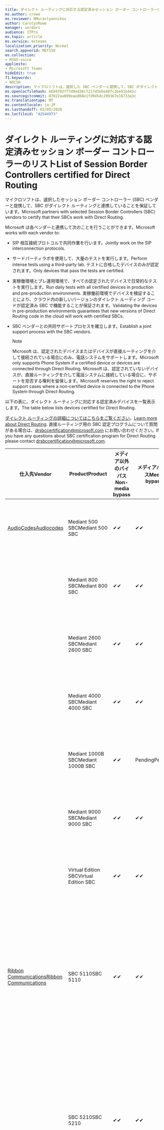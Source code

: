 ```yaml
---
title: ダイレクト ルーティングに対応する認定済みセッション ボーダー コントローラーのリスト
ms.author: crowe
ms.reviewer: NMuravlyannikov
author: CarolynRowe
manager: serdars
audience: ITPro
ms.topic: article
ms.service: msteams
localization_priority: Normal
search.appverid: MET150
ms.collection:
- M365-voice
appliesto:
- Microsoft Teams
hideEdit: true
f1.keywords:
- NOCSH
description: マイクロソフトは、選択した SBC ベンダーと提携して、SBC がダイレクト ルーティングと連携することを保証しています。
ms.openlocfilehash: e694f82ff7d9ed36cf217d5ebe40fc2be91b442c
ms.sourcegitcommit: 87022aa009eae868e1fd945dc299367e16733a3c
ms.translationtype: MT
ms.contentlocale: ja-JP
ms.lasthandoff: 03/05/2020
ms.locfileid: "42544973"
---
```

# <a name="list-of-session-border-controllers-certified-for-direct-routing"></a><span data-ttu-id="c6f27-103">ダイレクト ルーティングに対応する認定済みセッション ボーダー コントローラーのリスト</span><span class="sxs-lookup"><span data-stu-id="c6f27-103">List of Session Border Controllers certified for Direct Routing</span></span>

<span data-ttu-id="c6f27-104">マイクロソフトは、選択したセッション ボーダー コントローラー (SBC) ベンダーと提携して、SBC がダイレクト ルーティングと連携していることを保証しています。</span><span class="sxs-lookup"><span data-stu-id="c6f27-104">Microsoft partners with selected Session Border Controllers (SBC) vendors to certify that their SBCs work with Direct Routing.</span></span> 

<span data-ttu-id="c6f27-105">Microsoft は各ベンダーと連携して次のことを行うことができます。</span><span class="sxs-lookup"><span data-stu-id="c6f27-105">Microsoft works with each vendor to:</span></span> 

- <span data-ttu-id="c6f27-106">SIP 相互接続プロトコルで共同作業を行います。</span><span class="sxs-lookup"><span data-stu-id="c6f27-106">Jointly work on the SIP interconnection protocols.</span></span>
- <span data-ttu-id="c6f27-107">サードパーティラボを使用して、大量のテストを実行します。</span><span class="sxs-lookup"><span data-stu-id="c6f27-107">Perform intense tests using a third-party lab.</span></span> <span data-ttu-id="c6f27-108">テストに合格したデバイスのみが認定されます。</span><span class="sxs-lookup"><span data-stu-id="c6f27-108">Only devices that pass the tests are certified.</span></span> 
- <span data-ttu-id="c6f27-109">実稼働環境とプレ運用環境で、すべての認定されたデバイスで日常的なテストを実行します。</span><span class="sxs-lookup"><span data-stu-id="c6f27-109">Run daily tests with all certified devices in production and pre-production environments.</span></span> <span data-ttu-id="c6f27-110">実稼働前環境でデバイスを検証することにより、クラウド内の新しいバージョンのダイレクト ルーディング コードが認定済み SBC で機能することが保証されます。</span><span class="sxs-lookup"><span data-stu-id="c6f27-110">Validating the devices in pre-production environments guarantees that new versions of Direct Routing code in the cloud will work with certified SBCs.</span></span> 
- <span data-ttu-id="c6f27-111">SBC ベンダーとの共同サポートプロセスを確立します。</span><span class="sxs-lookup"><span data-stu-id="c6f27-111">Establish a joint support process with the SBC vendors.</span></span>


  > [!NOTE]
  > <span data-ttu-id="c6f27-112">Microsoft は、認定されたデバイスまたはデバイスが直接ルーティングを介して接続されている場合にのみ、電話システムをサポートします。</span><span class="sxs-lookup"><span data-stu-id="c6f27-112">Microsoft only supports Phone System if a certified device or devices are connected through Direct Routing.</span></span> <span data-ttu-id="c6f27-113">Microsoft は、認定されていないデバイスが、直接ルーティングを介して電話システムに接続している場合に、サポートを拒否する権利を留保します。</span><span class="sxs-lookup"><span data-stu-id="c6f27-113">Microsoft reserves the right to reject support cases where a non-certified device is connected to the Phone System through Direct Routing.</span></span> 

<span data-ttu-id="c6f27-114">以下の表に、ダイレクト ルーティングに対応する認定済みデバイスを一覧表示します。</span><span class="sxs-lookup"><span data-stu-id="c6f27-114">The table below lists devices certified for Direct Routing.</span></span> 

<span data-ttu-id="c6f27-115">[ダイレクト ルーティングの詳細についてはこちらをご覧ください](https://aka.ms/dr)。</span><span class="sxs-lookup"><span data-stu-id="c6f27-115">[Learn more about Direct Routing](https://aka.ms/dr).</span></span> <span data-ttu-id="c6f27-116">直接ルーティング用の SBC 認定プログラムについて質問がある場合は、drsbccertification@microsoft.com にお問い合わせください。</span><span class="sxs-lookup"><span data-stu-id="c6f27-116">If you have any questions about SBC certification program for Direct Routing please contact drsbccertification@microsoft.com.</span></span>


|                                                       <span data-ttu-id="c6f27-117">仕入先</span><span class="sxs-lookup"><span data-stu-id="c6f27-117">Vendor</span></span>                                                        |       <span data-ttu-id="c6f27-118">Product</span><span class="sxs-lookup"><span data-stu-id="c6f27-118">Product</span></span>       | <span data-ttu-id="c6f27-119">メディア以外のバイパス</span><span class="sxs-lookup"><span data-stu-id="c6f27-119">Non-media bypass</span></span> | <span data-ttu-id="c6f27-120">メディアバイパス</span><span class="sxs-lookup"><span data-stu-id="c6f27-120">Media bypass</span></span> | <span data-ttu-id="c6f27-121">ソフトウェアのバージョン</span><span class="sxs-lookup"><span data-stu-id="c6f27-121">Software version</span></span> | <span data-ttu-id="c6f27-122">E911 プロバイダーで検証済み</span><span class="sxs-lookup"><span data-stu-id="c6f27-122">Validated with E911 providers</span></span> | <span data-ttu-id="c6f27-123">ELIN 対応</span><span class="sxs-lookup"><span data-stu-id="c6f27-123">ELIN capable</span></span>
|---------------------------------------------------------------------------------------------------------------------|---------------------|------------------|--------------|------------------|-----------------|------------------|
| [<span data-ttu-id="c6f27-124">AudioCodes</span><span class="sxs-lookup"><span data-stu-id="c6f27-124">Audiocodes</span></span>](https://www.audiocodes.com/solutions-products/products/products-for-microsoft-365/direct-routing-for-microsoft-teams) |   <span data-ttu-id="c6f27-125">Mediant 500 SBC</span><span class="sxs-lookup"><span data-stu-id="c6f27-125">Mediant 500 SBC</span></span>   |     <span data-ttu-id="c6f27-126">&#10004;</span><span class="sxs-lookup"><span data-stu-id="c6f27-126">&#10004;</span></span>     |   <span data-ttu-id="c6f27-127">&#10004;</span><span class="sxs-lookup"><span data-stu-id="c6f27-127">&#10004;</span></span>    |  <span data-ttu-id="c6f27-128">7.20</span><span class="sxs-lookup"><span data-stu-id="c6f27-128">7.20A.250</span></span>   | <ul> <li> <span data-ttu-id="c6f27-129">帯域幅の動的な場所ルーティング</span><span class="sxs-lookup"><span data-stu-id="c6f27-129">Bandwidth Dynamic Location Routing</span></span> </li> </ul>
|                                                                                                                     |   <span data-ttu-id="c6f27-130">Mediant 800 SBC</span><span class="sxs-lookup"><span data-stu-id="c6f27-130">Mediant 800 SBC</span></span>   |     <span data-ttu-id="c6f27-131">&#10004;</span><span class="sxs-lookup"><span data-stu-id="c6f27-131">&#10004;</span></span>     |   <span data-ttu-id="c6f27-132">&#10004;</span><span class="sxs-lookup"><span data-stu-id="c6f27-132">&#10004;</span></span>     |  <span data-ttu-id="c6f27-133">7.20</span><span class="sxs-lookup"><span data-stu-id="c6f27-133">7.20A.250</span></span>   |  <ul> <li> [<span data-ttu-id="c6f27-134">帯域幅の動的な場所ルーティング</span><span class="sxs-lookup"><span data-stu-id="c6f27-134">Bandwidth Dynamic Location Routing</span></span>](https://www.bandwidth.com/partners/microsoft-teams-direct-routing) </li> </ul>  |    |
|                                                                                                                     |  <span data-ttu-id="c6f27-135">Mediant 2600 SBC</span><span class="sxs-lookup"><span data-stu-id="c6f27-135">Mediant 2600 SBC</span></span>   |     <span data-ttu-id="c6f27-136">&#10004;</span><span class="sxs-lookup"><span data-stu-id="c6f27-136">&#10004;</span></span>     |   <span data-ttu-id="c6f27-137">&#10004;</span><span class="sxs-lookup"><span data-stu-id="c6f27-137">&#10004;</span></span>    |  <span data-ttu-id="c6f27-138">7.20</span><span class="sxs-lookup"><span data-stu-id="c6f27-138">7.20A.250</span></span>   |   <ul> <li> [<span data-ttu-id="c6f27-139">帯域幅の動的な場所ルーティング</span><span class="sxs-lookup"><span data-stu-id="c6f27-139">Bandwidth Dynamic Location Routing</span></span>](https://www.bandwidth.com/partners/microsoft-teams-direct-routing) </li> </ul>  |    |    
|                                                                                                                     |  <span data-ttu-id="c6f27-140">Mediant 4000 SBC</span><span class="sxs-lookup"><span data-stu-id="c6f27-140">Mediant 4000 SBC</span></span>   |     <span data-ttu-id="c6f27-141">&#10004;</span><span class="sxs-lookup"><span data-stu-id="c6f27-141">&#10004;</span></span>     |   <span data-ttu-id="c6f27-142">&#10004;</span><span class="sxs-lookup"><span data-stu-id="c6f27-142">&#10004;</span></span>     |  <span data-ttu-id="c6f27-143">7.20</span><span class="sxs-lookup"><span data-stu-id="c6f27-143">7.20A.250</span></span>   |   <ul> <li> [<span data-ttu-id="c6f27-144">帯域幅の動的な場所ルーティング</span><span class="sxs-lookup"><span data-stu-id="c6f27-144">Bandwidth Dynamic Location Routing</span></span>](https://www.bandwidth.com/partners/microsoft-teams-direct-routing) </li> </ul>  |    |    
|                                                                                                                     | <span data-ttu-id="c6f27-145">Mediant 1000B  SBC</span><span class="sxs-lookup"><span data-stu-id="c6f27-145">Mediant 1000B  SBC</span></span>  |     <span data-ttu-id="c6f27-146">&#10004;</span><span class="sxs-lookup"><span data-stu-id="c6f27-146">&#10004;</span></span>     |   <span data-ttu-id="c6f27-147">Pending</span><span class="sxs-lookup"><span data-stu-id="c6f27-147">Pending</span></span>     |  <span data-ttu-id="c6f27-148">7.20</span><span class="sxs-lookup"><span data-stu-id="c6f27-148">7.20A.250</span></span>  |  <ul> <li> [<span data-ttu-id="c6f27-149">帯域幅の動的な場所ルーティング</span><span class="sxs-lookup"><span data-stu-id="c6f27-149">Bandwidth Dynamic Location Routing</span></span>](https://www.bandwidth.com/partners/microsoft-teams-direct-routing) </li> </ul>  |    |    
|                                                                                                                     | <span data-ttu-id="c6f27-150">Mediant 9000 SBC</span><span class="sxs-lookup"><span data-stu-id="c6f27-150">Mediant 9000  SBC</span></span>  |     <span data-ttu-id="c6f27-151">&#10004;</span><span class="sxs-lookup"><span data-stu-id="c6f27-151">&#10004;</span></span>     |   <span data-ttu-id="c6f27-152">&#10004;</span><span class="sxs-lookup"><span data-stu-id="c6f27-152">&#10004;</span></span>     |  <span data-ttu-id="c6f27-153">7.20</span><span class="sxs-lookup"><span data-stu-id="c6f27-153">7.20A.250</span></span>   | <ul> <li> [<span data-ttu-id="c6f27-154">帯域幅の動的な場所ルーティング</span><span class="sxs-lookup"><span data-stu-id="c6f27-154">Bandwidth Dynamic Location Routing</span></span>](https://www.bandwidth.com/partners/microsoft-teams-direct-routing) </li> </ul>    |    |                                                                       
|                                                                                                                     | <span data-ttu-id="c6f27-155">Virtual Edition SBC</span><span class="sxs-lookup"><span data-stu-id="c6f27-155">Virtual Edition SBC</span></span> |     <span data-ttu-id="c6f27-156">&#10004;</span><span class="sxs-lookup"><span data-stu-id="c6f27-156">&#10004;</span></span>     |   <span data-ttu-id="c6f27-157">&#10004;</span><span class="sxs-lookup"><span data-stu-id="c6f27-157">&#10004;</span></span>     |  <span data-ttu-id="c6f27-158">7.20</span><span class="sxs-lookup"><span data-stu-id="c6f27-158">7.20A.250</span></span> |  <ul> <li> [<span data-ttu-id="c6f27-159">帯域幅の動的な場所ルーティング</span><span class="sxs-lookup"><span data-stu-id="c6f27-159">Bandwidth Dynamic Location Routing</span></span>](https://www.bandwidth.com/partners/microsoft-teams-direct-routing) </li> </ul>   |    |    
|  [<span data-ttu-id="c6f27-160">Ribbon Communications</span><span class="sxs-lookup"><span data-stu-id="c6f27-160">Ribbon Communications</span></span>](https://ribboncommunications.com/solutions/enterprise-solutions/microsoft-skype-business)  |      <span data-ttu-id="c6f27-161">SBC 5110</span><span class="sxs-lookup"><span data-stu-id="c6f27-161">SBC 5110</span></span>       |     <span data-ttu-id="c6f27-162">&#10004;</span><span class="sxs-lookup"><span data-stu-id="c6f27-162">&#10004;</span></span>     |   <span data-ttu-id="c6f27-163">&#10004;</span><span class="sxs-lookup"><span data-stu-id="c6f27-163">&#10004;</span></span>    |       <span data-ttu-id="c6f27-164">7.2</span><span class="sxs-lookup"><span data-stu-id="c6f27-164">7.2</span></span>       | <ul> <li> [<span data-ttu-id="c6f27-165">帯域幅の動的な場所ルーティング</span><span class="sxs-lookup"><span data-stu-id="c6f27-165">Bandwidth Dynamic Location Routing</span></span>](https://www.bandwidth.com/partners/microsoft-teams-direct-routing) </li> <li><span data-ttu-id="c6f27-166">自分の自分の自分の ado</span><span class="sxs-lookup"><span data-stu-id="c6f27-166">Intrado ERS</span></span> </li> <li><span data-ttu-id="c6f27-167">@ @ @ @ @</span><span class="sxs-lookup"><span data-stu-id="c6f27-167">Intrado EGW</span></span></li> <li> <span data-ttu-id="c6f27-168">赤いスカイホライズンの機動性</span><span class="sxs-lookup"><span data-stu-id="c6f27-168">Red Sky Horizon Mobility</span></span> </li>  </ul> |   <span data-ttu-id="c6f27-169">いいえ</span><span class="sxs-lookup"><span data-stu-id="c6f27-169">No</span></span> |    
|                                                                                                                     |      <span data-ttu-id="c6f27-170">SBC 5210</span><span class="sxs-lookup"><span data-stu-id="c6f27-170">SBC 5210</span></span>       |     <span data-ttu-id="c6f27-171">&#10004;</span><span class="sxs-lookup"><span data-stu-id="c6f27-171">&#10004;</span></span>     |  <span data-ttu-id="c6f27-172">&#10004;</span><span class="sxs-lookup"><span data-stu-id="c6f27-172">&#10004;</span></span>    |       <span data-ttu-id="c6f27-173">7.2</span><span class="sxs-lookup"><span data-stu-id="c6f27-173">7.2</span></span>       |  <ul> <li> [<span data-ttu-id="c6f27-174">帯域幅の動的な場所ルーティング</span><span class="sxs-lookup"><span data-stu-id="c6f27-174">Bandwidth Dynamic Location Routing</span></span>](https://www.bandwidth.com/partners/microsoft-teams-direct-routing) </li> <li><span data-ttu-id="c6f27-175">自分の自分の自分の ado</span><span class="sxs-lookup"><span data-stu-id="c6f27-175">Intrado ERS</span></span> </li> <li><span data-ttu-id="c6f27-176">@ @ @ @ @</span><span class="sxs-lookup"><span data-stu-id="c6f27-176">Intrado EGW</span></span></li> <li> <span data-ttu-id="c6f27-177">赤いスカイホライズンの機動性</span><span class="sxs-lookup"><span data-stu-id="c6f27-177">Red Sky Horizon Mobility</span></span> </li> </ul> | <span data-ttu-id="c6f27-178">いいえ</span><span class="sxs-lookup"><span data-stu-id="c6f27-178">No</span></span>   |    
|                                                                                                                     |      <span data-ttu-id="c6f27-179">SBC 5400</span><span class="sxs-lookup"><span data-stu-id="c6f27-179">SBC 5400</span></span>       |     <span data-ttu-id="c6f27-180">&#10004;</span><span class="sxs-lookup"><span data-stu-id="c6f27-180">&#10004;</span></span>     |   <span data-ttu-id="c6f27-181">&#10004;</span><span class="sxs-lookup"><span data-stu-id="c6f27-181">&#10004;</span></span>   |       <span data-ttu-id="c6f27-182">7.2</span><span class="sxs-lookup"><span data-stu-id="c6f27-182">7.2</span></span>       |  <ul> <li> [<span data-ttu-id="c6f27-183">帯域幅の動的な場所ルーティング</span><span class="sxs-lookup"><span data-stu-id="c6f27-183">Bandwidth Dynamic Location Routing</span></span>](https://www.bandwidth.com/partners/microsoft-teams-direct-routing) </li><li><span data-ttu-id="c6f27-184">自分の自分の自分の ado</span><span class="sxs-lookup"><span data-stu-id="c6f27-184">Intrado ERS</span></span> </li> <li><span data-ttu-id="c6f27-185">@ @ @ @ @</span><span class="sxs-lookup"><span data-stu-id="c6f27-185">Intrado EGW</span></span></li> <li> <span data-ttu-id="c6f27-186">赤いスカイホライズンの機動性</span><span class="sxs-lookup"><span data-stu-id="c6f27-186">Red Sky Horizon Mobility</span></span> </li> </ul>  |<span data-ttu-id="c6f27-187">いいえ</span><span class="sxs-lookup"><span data-stu-id="c6f27-187">No</span></span>|    
|                                                                                                                     |      <span data-ttu-id="c6f27-188">SBC 7000</span><span class="sxs-lookup"><span data-stu-id="c6f27-188">SBC 7000</span></span>       |     <span data-ttu-id="c6f27-189">&#10004;</span><span class="sxs-lookup"><span data-stu-id="c6f27-189">&#10004;</span></span>     |   <span data-ttu-id="c6f27-190">&#10004;</span><span class="sxs-lookup"><span data-stu-id="c6f27-190">&#10004;</span></span>    |       <span data-ttu-id="c6f27-191">7.2</span><span class="sxs-lookup"><span data-stu-id="c6f27-191">7.2</span></span>       |   <ul> <li> [<span data-ttu-id="c6f27-192">帯域幅の動的な場所ルーティング</span><span class="sxs-lookup"><span data-stu-id="c6f27-192">Bandwidth Dynamic Location Routing</span></span>](https://www.bandwidth.com/partners/microsoft-teams-direct-routing) </li> <li><span data-ttu-id="c6f27-193">自分の自分の自分の ado</span><span class="sxs-lookup"><span data-stu-id="c6f27-193">Intrado ERS</span></span> </li> <li><span data-ttu-id="c6f27-194">@ @ @ @ @</span><span class="sxs-lookup"><span data-stu-id="c6f27-194">Intrado EGW</span></span></li> <li> <span data-ttu-id="c6f27-195">赤いスカイホライズンの機動性</span><span class="sxs-lookup"><span data-stu-id="c6f27-195">Red Sky Horizon Mobility</span></span> </li> </ul> |  <span data-ttu-id="c6f27-196">いいえ</span><span class="sxs-lookup"><span data-stu-id="c6f27-196">No</span></span>  |    
|                                                                                                                     |       <span data-ttu-id="c6f27-197">SBC SWe</span><span class="sxs-lookup"><span data-stu-id="c6f27-197">SBC SWe</span></span>       |     <span data-ttu-id="c6f27-198">&#10004;</span><span class="sxs-lookup"><span data-stu-id="c6f27-198">&#10004;</span></span>     |   <span data-ttu-id="c6f27-199">&#10004;</span><span class="sxs-lookup"><span data-stu-id="c6f27-199">&#10004;</span></span>   |       <span data-ttu-id="c6f27-200">7.2</span><span class="sxs-lookup"><span data-stu-id="c6f27-200">7.2</span></span>       |   <ul> <li> [<span data-ttu-id="c6f27-201">帯域幅の動的な場所ルーティング</span><span class="sxs-lookup"><span data-stu-id="c6f27-201">Bandwidth Dynamic Location Routing</span></span>](https://www.bandwidth.com/partners/microsoft-teams-direct-routing) </li> <li><span data-ttu-id="c6f27-202">自分の自分の自分の ado</span><span class="sxs-lookup"><span data-stu-id="c6f27-202">Intrado ERS</span></span> </li> <li><span data-ttu-id="c6f27-203">@ @ @ @ @</span><span class="sxs-lookup"><span data-stu-id="c6f27-203">Intrado EGW</span></span></li> <li> <span data-ttu-id="c6f27-204">赤いスカイホライズンの機動性</span><span class="sxs-lookup"><span data-stu-id="c6f27-204">Red Sky Horizon Mobility</span></span> </li> </ul> |   <span data-ttu-id="c6f27-205">いいえ</span><span class="sxs-lookup"><span data-stu-id="c6f27-205">No</span></span> |    
|                                                                                                                     |      <span data-ttu-id="c6f27-206">SBC 1000</span><span class="sxs-lookup"><span data-stu-id="c6f27-206">SBC 1000</span></span>       |     <span data-ttu-id="c6f27-207">&#10004;</span><span class="sxs-lookup"><span data-stu-id="c6f27-207">&#10004;</span></span>     |   <span data-ttu-id="c6f27-208">&#10004;</span><span class="sxs-lookup"><span data-stu-id="c6f27-208">&#10004;</span></span>    |      <span data-ttu-id="c6f27-209">8.0.3 (ビルド 537)</span><span class="sxs-lookup"><span data-stu-id="c6f27-209">8.0.3 (build 537)</span></span>     |  <ul> <li> [<span data-ttu-id="c6f27-210">帯域幅の動的な場所ルーティング</span><span class="sxs-lookup"><span data-stu-id="c6f27-210">Bandwidth Dynamic Location Routing</span></span>](https://www.bandwidth.com/partners/microsoft-teams-direct-routing) </li> <li> <span data-ttu-id="c6f27-211">自分の自分の自分の ado</span><span class="sxs-lookup"><span data-stu-id="c6f27-211">Intrado ERS</span></span> </li> <li><span data-ttu-id="c6f27-212">@ @ @ @ @</span><span class="sxs-lookup"><span data-stu-id="c6f27-212">Intrado EGW</span></span> </li> <li> <span data-ttu-id="c6f27-213">赤いスカイホライズンの機動性</span><span class="sxs-lookup"><span data-stu-id="c6f27-213">Red Sky Horizon Mobility</span></span> </li> </ul>   |    <span data-ttu-id="c6f27-214">はい</span><span class="sxs-lookup"><span data-stu-id="c6f27-214">Yes</span></span>     |    
|                                                                                                                     |      <span data-ttu-id="c6f27-215">SBC 2000</span><span class="sxs-lookup"><span data-stu-id="c6f27-215">SBC 2000</span></span>       |     <span data-ttu-id="c6f27-216">&#10004;</span><span class="sxs-lookup"><span data-stu-id="c6f27-216">&#10004;</span></span>     |   <span data-ttu-id="c6f27-217">&#10004;</span><span class="sxs-lookup"><span data-stu-id="c6f27-217">&#10004;</span></span>   |     <span data-ttu-id="c6f27-218">8.0.3 (ビルド 537)</span><span class="sxs-lookup"><span data-stu-id="c6f27-218">8.0.3 (build 537)</span></span>     |  <ul> <li>[<span data-ttu-id="c6f27-219">帯域幅の動的な場所ルーティング</span><span class="sxs-lookup"><span data-stu-id="c6f27-219">Bandwidth Dynamic Location Routing</span></span>](https://www.bandwidth.com/partners/microsoft-teams-direct-routing) </li> <li> <span data-ttu-id="c6f27-220">自分の自分の自分の ado</span><span class="sxs-lookup"><span data-stu-id="c6f27-220">Intrado ERS</span></span> </li> <li><span data-ttu-id="c6f27-221">@ @ @ @ @</span><span class="sxs-lookup"><span data-stu-id="c6f27-221">Intrado EGW</span></span> </li> <li> <span data-ttu-id="c6f27-222">赤いスカイホライズンの機動性</span><span class="sxs-lookup"><span data-stu-id="c6f27-222">Red Sky Horizon Mobility</span></span> </li> </ul>   |     <span data-ttu-id="c6f27-223">はい</span><span class="sxs-lookup"><span data-stu-id="c6f27-223">Yes</span></span>      |    
|                                                                                                                     |    <span data-ttu-id="c6f27-224">SBC SWe Lite</span><span class="sxs-lookup"><span data-stu-id="c6f27-224">SBC SWe Lite</span></span>     |     <span data-ttu-id="c6f27-225">&#10004;</span><span class="sxs-lookup"><span data-stu-id="c6f27-225">&#10004;</span></span>     |  <span data-ttu-id="c6f27-226">&#10004;</span><span class="sxs-lookup"><span data-stu-id="c6f27-226">&#10004;</span></span>    |      <span data-ttu-id="c6f27-227">8.0.3 (ビルド 216)</span><span class="sxs-lookup"><span data-stu-id="c6f27-227">8.0.3 (build 216)</span></span>    |  <ul> <li> [<span data-ttu-id="c6f27-228">帯域幅の動的な場所ルーティング</span><span class="sxs-lookup"><span data-stu-id="c6f27-228">Bandwidth Dynamic Location Routing</span></span>](https://www.bandwidth.com/partners/microsoft-teams-direct-routing) </li> <li> <span data-ttu-id="c6f27-229">自分の自分の自分の ado</span><span class="sxs-lookup"><span data-stu-id="c6f27-229">Intrado ERS</span></span> </li> <li><span data-ttu-id="c6f27-230">@ @ @ @ @</span><span class="sxs-lookup"><span data-stu-id="c6f27-230">Intrado EGW</span></span> </li> <li> <span data-ttu-id="c6f27-231">赤いスカイホライズンの機動性</span><span class="sxs-lookup"><span data-stu-id="c6f27-231">Red Sky Horizon Mobility</span></span> </li> </ul>    |     <span data-ttu-id="c6f27-232">はい</span><span class="sxs-lookup"><span data-stu-id="c6f27-232">Yes</span></span>      |   
| | <span data-ttu-id="c6f27-233">EdgeMarc シリーズ</span><span class="sxs-lookup"><span data-stu-id="c6f27-233">EdgeMarc Series</span></span> |  <span data-ttu-id="c6f27-234">&#10004;</span><span class="sxs-lookup"><span data-stu-id="c6f27-234">&#10004;</span></span> | | <span data-ttu-id="c6f27-235">15.6.1</span><span class="sxs-lookup"><span data-stu-id="c6f27-235">15.6.1</span></span> | 
|                     [<span data-ttu-id="c6f27-236">ThinkTel</span><span class="sxs-lookup"><span data-stu-id="c6f27-236">Thinktel</span></span>](https://www.thinktel.ca/services/think-365/think-365-overview/)                      |    <span data-ttu-id="c6f27-237">Think 365 SBC</span><span class="sxs-lookup"><span data-stu-id="c6f27-237">Think 365 SBC</span></span>    |     <span data-ttu-id="c6f27-238">&#10004;</span><span class="sxs-lookup"><span data-stu-id="c6f27-238">&#10004;</span></span>     |        <span data-ttu-id="c6f27-239">Pending</span><span class="sxs-lookup"><span data-stu-id="c6f27-239">Pending</span></span>   |       <span data-ttu-id="c6f27-240">V1.4</span><span class="sxs-lookup"><span data-stu-id="c6f27-240">V1.4</span></span>       |     |    |    
|                     [<span data-ttu-id="c6f27-241">Oracle</span><span class="sxs-lookup"><span data-stu-id="c6f27-241">Oracle</span></span>](https://www.oracle.com/industries/communications/enterprise-session-border-controller/microsoft.html)                      |    <span data-ttu-id="c6f27-242">AP 1100</span><span class="sxs-lookup"><span data-stu-id="c6f27-242">AP 1100</span></span>      |    <span data-ttu-id="c6f27-243">&#10004;</span><span class="sxs-lookup"><span data-stu-id="c6f27-243">&#10004;</span></span>     |    <span data-ttu-id="c6f27-244">&#10004;</span><span class="sxs-lookup"><span data-stu-id="c6f27-244">&#10004;</span></span>    |   <span data-ttu-id="c6f27-245">8.3.0.0.1</span><span class="sxs-lookup"><span data-stu-id="c6f27-245">8.3.0.0.1</span></span> |   <ul> <li> [<span data-ttu-id="c6f27-246">帯域幅の動的な場所ルーティング</span><span class="sxs-lookup"><span data-stu-id="c6f27-246">Bandwidth Dynamic Location Routing</span></span>](https://www.bandwidth.com/partners/microsoft-teams-direct-routing) </li>  <li> <span data-ttu-id="c6f27-247">自分の自分の自分の ado</span><span class="sxs-lookup"><span data-stu-id="c6f27-247">Intrado ERS</span></span> </li> <li><span data-ttu-id="c6f27-248">@ @ @ @ @</span><span class="sxs-lookup"><span data-stu-id="c6f27-248">Intrado EGW</span></span> </li> </ul>   |    |    
|                                                                                                                    |    <span data-ttu-id="c6f27-249">AP 3900</span><span class="sxs-lookup"><span data-stu-id="c6f27-249">AP 3900</span></span>           |    <span data-ttu-id="c6f27-250">&#10004;</span><span class="sxs-lookup"><span data-stu-id="c6f27-250">&#10004;</span></span>     |    <span data-ttu-id="c6f27-251">&#10004;</span><span class="sxs-lookup"><span data-stu-id="c6f27-251">&#10004;</span></span>   |   <span data-ttu-id="c6f27-252">8.3.0.0.1</span><span class="sxs-lookup"><span data-stu-id="c6f27-252">8.3.0.0.1</span></span>  |  <ul> <li> [<span data-ttu-id="c6f27-253">帯域幅の動的な場所ルーティング</span><span class="sxs-lookup"><span data-stu-id="c6f27-253">Bandwidth Dynamic Location Routing</span></span>](https://www.bandwidth.com/partners/microsoft-teams-direct-routing) </li>  <li> <span data-ttu-id="c6f27-254">自分の自分の自分の ado</span><span class="sxs-lookup"><span data-stu-id="c6f27-254">Intrado ERS</span></span> </li> <li><span data-ttu-id="c6f27-255">@ @ @ @ @</span><span class="sxs-lookup"><span data-stu-id="c6f27-255">Intrado EGW</span></span> </li> </ul>  |    |    
|                                                                                                                    |      <span data-ttu-id="c6f27-256">AP 4600</span><span class="sxs-lookup"><span data-stu-id="c6f27-256">AP 4600</span></span>         |    <span data-ttu-id="c6f27-257">&#10004;</span><span class="sxs-lookup"><span data-stu-id="c6f27-257">&#10004;</span></span>   |    <span data-ttu-id="c6f27-258">&#10004;</span><span class="sxs-lookup"><span data-stu-id="c6f27-258">&#10004;</span></span>     |     <span data-ttu-id="c6f27-259">8.3.0.0.1</span><span class="sxs-lookup"><span data-stu-id="c6f27-259">8.3.0.0.1</span></span>  |   <ul> <li> [<span data-ttu-id="c6f27-260">帯域幅の動的な場所ルーティング</span><span class="sxs-lookup"><span data-stu-id="c6f27-260">Bandwidth Dynamic Location Routing</span></span>](https://www.bandwidth.com/partners/microsoft-teams-direct-routing) </li>  <li> <span data-ttu-id="c6f27-261">自分の自分の自分の ado</span><span class="sxs-lookup"><span data-stu-id="c6f27-261">Intrado ERS</span></span> </li> <li><span data-ttu-id="c6f27-262">@ @ @ @ @</span><span class="sxs-lookup"><span data-stu-id="c6f27-262">Intrado EGW</span></span> </li> </ul>  |    |    
|                                                                                                                    |      <span data-ttu-id="c6f27-263">AP 6300</span><span class="sxs-lookup"><span data-stu-id="c6f27-263">AP 6300</span></span>         |    <span data-ttu-id="c6f27-264">&#10004;</span><span class="sxs-lookup"><span data-stu-id="c6f27-264">&#10004;</span></span>   |    <span data-ttu-id="c6f27-265">&#10004;</span><span class="sxs-lookup"><span data-stu-id="c6f27-265">&#10004;</span></span>     |     <span data-ttu-id="c6f27-266">8.3.0.0.1</span><span class="sxs-lookup"><span data-stu-id="c6f27-266">8.3.0.0.1</span></span>  |  <ul> <li> [<span data-ttu-id="c6f27-267">帯域幅の動的な場所ルーティング</span><span class="sxs-lookup"><span data-stu-id="c6f27-267">Bandwidth Dynamic Location Routing</span></span>](https://www.bandwidth.com/partners/microsoft-teams-direct-routing) </li> <li> <span data-ttu-id="c6f27-268">自分の自分の自分の ado</span><span class="sxs-lookup"><span data-stu-id="c6f27-268">Intrado ERS</span></span> </li> <li><span data-ttu-id="c6f27-269">@ @ @ @ @</span><span class="sxs-lookup"><span data-stu-id="c6f27-269">Intrado EGW</span></span> </li> </ul>   |    |    
|                                                                                                                   |      <span data-ttu-id="c6f27-270">AP 6350</span><span class="sxs-lookup"><span data-stu-id="c6f27-270">AP 6350</span></span>           |    <span data-ttu-id="c6f27-271">&#10004;</span><span class="sxs-lookup"><span data-stu-id="c6f27-271">&#10004;</span></span>   |    <span data-ttu-id="c6f27-272">&#10004;</span><span class="sxs-lookup"><span data-stu-id="c6f27-272">&#10004;</span></span>    |     <span data-ttu-id="c6f27-273">8.3.0.0.1</span><span class="sxs-lookup"><span data-stu-id="c6f27-273">8.3.0.0.1</span></span>  |   <ul> <li> [<span data-ttu-id="c6f27-274">帯域幅の動的な場所ルーティング</span><span class="sxs-lookup"><span data-stu-id="c6f27-274">Bandwidth Dynamic Location Routing</span></span>](https://www.bandwidth.com/partners/microsoft-teams-direct-routing) </li> <li> <span data-ttu-id="c6f27-275">自分の自分の自分の ado</span><span class="sxs-lookup"><span data-stu-id="c6f27-275">Intrado ERS</span></span> </li> <li><span data-ttu-id="c6f27-276">@ @ @ @ @</span><span class="sxs-lookup"><span data-stu-id="c6f27-276">Intrado EGW</span></span> </li> </ul>  |    |                                            
|                                                                                                                    |      <span data-ttu-id="c6f27-277">VME</span><span class="sxs-lookup"><span data-stu-id="c6f27-277">VME</span></span>           |    <span data-ttu-id="c6f27-278">&#10004;</span><span class="sxs-lookup"><span data-stu-id="c6f27-278">&#10004;</span></span>    |    <span data-ttu-id="c6f27-279">&#10004;</span><span class="sxs-lookup"><span data-stu-id="c6f27-279">&#10004;</span></span>    |     <span data-ttu-id="c6f27-280">8.3.0.0.1</span><span class="sxs-lookup"><span data-stu-id="c6f27-280">8.3.0.0.1</span></span>   |   <ul> <li> [<span data-ttu-id="c6f27-281">帯域幅の動的な場所ルーティング</span><span class="sxs-lookup"><span data-stu-id="c6f27-281">Bandwidth Dynamic Location Routing</span></span>](https://www.bandwidth.com/partners/microsoft-teams-direct-routing) </li> <li> <span data-ttu-id="c6f27-282">自分の自分の自分の ado</span><span class="sxs-lookup"><span data-stu-id="c6f27-282">Intrado ERS</span></span> </li> <li><span data-ttu-id="c6f27-283">@ @ @ @ @</span><span class="sxs-lookup"><span data-stu-id="c6f27-283">Intrado EGW</span></span> </li> </ul>   |    |    
|                     [<span data-ttu-id="c6f27-284">TE-SYSTEMS</span><span class="sxs-lookup"><span data-stu-id="c6f27-284">TE-SYSTEMS</span></span>](https://www.anynode.de/anynode-and-microsoft-teams/)                               |     <span data-ttu-id="c6f27-285">anynode</span><span class="sxs-lookup"><span data-stu-id="c6f27-285">anynode</span></span>         |     <span data-ttu-id="c6f27-286">&#10004;</span><span class="sxs-lookup"><span data-stu-id="c6f27-286">&#10004;</span></span>   |  <span data-ttu-id="c6f27-287">&#10004;</span><span class="sxs-lookup"><span data-stu-id="c6f27-287">&#10004;</span></span>   |      <span data-ttu-id="c6f27-288">v3.16.2</span><span class="sxs-lookup"><span data-stu-id="c6f27-288">v3.16.2</span></span>      |     |    |    


<span data-ttu-id="c6f27-289">次の表は、ダイレクトルーティングとアナログデバイスの相互運用性を確認するデバイスを示しています。</span><span class="sxs-lookup"><span data-stu-id="c6f27-289">The following table lists devices that are verified for interoperability between Direct Routing and Analog Devices.</span></span>

|                                                       <span data-ttu-id="c6f27-290">仕入先</span><span class="sxs-lookup"><span data-stu-id="c6f27-290">Vendor</span></span>                                                        |       <span data-ttu-id="c6f27-291">Product</span><span class="sxs-lookup"><span data-stu-id="c6f27-291">Product</span></span>       | <span data-ttu-id="c6f27-292">ベリファイ</span><span class="sxs-lookup"><span data-stu-id="c6f27-292">Verified</span></span>
|---------------------------------------------------------------------------------------------------------------------|---------------------|------------------|
| [<span data-ttu-id="c6f27-293">AudioCodes</span><span class="sxs-lookup"><span data-stu-id="c6f27-293">Audiocodes</span></span>](https://www.audiocodes.com/solutions-products/products/products-for-microsoft-365/direct-routing-for-microsoft-teams) |   [<span data-ttu-id="c6f27-294">ATA-1</span><span class="sxs-lookup"><span data-stu-id="c6f27-294">ATA-1</span></span>](https://www.audiocodes.com/media/2373/mp-1xx-and-mp-124-datasheet.pdf)   |     <span data-ttu-id="c6f27-295">&#10004;</span><span class="sxs-lookup"><span data-stu-id="c6f27-295">&#10004;</span></span>     |
| [<span data-ttu-id="c6f27-296">リボン</span><span class="sxs-lookup"><span data-stu-id="c6f27-296">Ribbon</span></span>](https://ribboncommunications.com/solutions/enterprise-solutions/microsoft-solutions) |   [<span data-ttu-id="c6f27-297">SBC 1000。ソフトウェアバージョン: 8.1.1 (ビルド 527)</span><span class="sxs-lookup"><span data-stu-id="c6f27-297">SBC 1000. Software version: 8.1.1 (build 527)</span></span>](https://support.sonus.net/display/UXDOC81/Connect+SBC+Edge+to+Microsoft+Teams+Direct+Routing+to+Support+Analog+Devices)   |     <span data-ttu-id="c6f27-298">&#10004;</span><span class="sxs-lookup"><span data-stu-id="c6f27-298">&#10004;</span></span>     |
| [<span data-ttu-id="c6f27-299">リボン</span><span class="sxs-lookup"><span data-stu-id="c6f27-299">Ribbon</span></span>](https://ribboncommunications.com/solutions/enterprise-solutions/microsoft-solutions) |   [<span data-ttu-id="c6f27-300">SBC 2000。ソフトウェアバージョン: 8.1.1 (ビルド 527)</span><span class="sxs-lookup"><span data-stu-id="c6f27-300">SBC 2000. Software version: 8.1.1 (build 527)</span></span>](https://support.sonus.net/display/UXDOC81/Connect+SBC+Edge+to+Microsoft+Teams+Direct+Routing+to+Support+Analog+Devices)   |     <span data-ttu-id="c6f27-301">&#10004;</span><span class="sxs-lookup"><span data-stu-id="c6f27-301">&#10004;</span></span>     |


<span data-ttu-id="c6f27-302">新機能のアイデアなど、チームに関する製品のフィードバックを提供するには、「 [Uservoice](https://microsoftteams.uservoice.com)のバージョンに付与された証明書」を参照してください。</span><span class="sxs-lookup"><span data-stu-id="c6f27-302">To give us product feedback about Teams, such as ideas for new features, see [Uservoice](https://microsoftteams.uservoice.com) Note the certification granted to a major version.</span></span> <span data-ttu-id="c6f27-303">つまり、メジャーバージョンに従った SBC ファームウェアで任意の数のファームウェアがサポートされていることを意味します。</span><span class="sxs-lookup"><span data-stu-id="c6f27-303">That means that firmware with any number in the SBC firmware following the major version is supported.</span></span>
